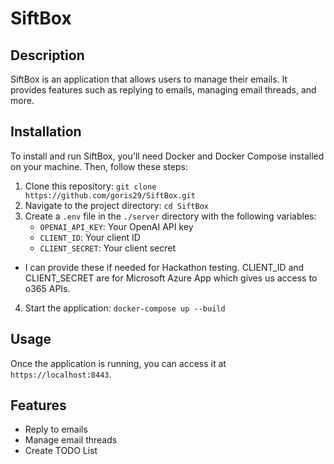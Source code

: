 # SiftBox

## Description

SiftBox is an application that allows users to manage their emails. It provides features such as replying to emails, managing email threads, and more.

## Installation

To install and run SiftBox, you'll need Docker and Docker Compose installed on your machine. Then, follow these steps:

1. Clone this repository: `git clone https://github.com/goris29/SiftBox.git`
2. Navigate to the project directory: `cd SiftBox`
3. Create a `.env` file in the `./server` directory with the following variables:
    - `OPENAI_API_KEY`: Your OpenAI API key
    - `CLIENT_ID`: Your client ID
    - `CLIENT_SECRET`: Your client secret
  - I can provide these if needed for Hackathon testing. CLIENT_ID and CLIENT_SECRET are for Microsoft Azure App which gives us access to o365 APIs.
4. Start the application: `docker-compose up --build`

## Usage

Once the application is running, you can access it at `https://localhost:8443`. 

## Features

- Reply to emails
- Manage email threads
- Create TODO List
